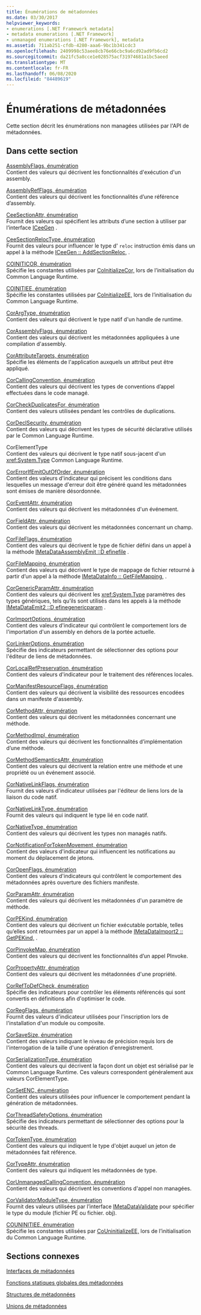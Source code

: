 ```yaml
---
title: Énumérations de métadonnées
ms.date: 03/30/2017
helpviewer_keywords:
- enumerations [.NET Framework metadata]
- metadata enumerations [.NET Framework]
- unmanaged enumerations [.NET Framework], metadata
ms.assetid: 711ab251-cfdb-4280-aaa6-9bc1b341cdc3
ms.openlocfilehash: 2409998c53aee8cb76e66cbc9a6cd92ad9fb6cd2
ms.sourcegitcommit: da21fc5a8cce1e028575acf31974681a1bc5aeed
ms.translationtype: MT
ms.contentlocale: fr-FR
ms.lasthandoff: 06/08/2020
ms.locfileid: "84489619"
---
```

# <a name="metadata-enumerations"></a>Énumérations de métadonnées
Cette section décrit les énumérations non managées utilisées par l'API de métadonnées.  
  
## <a name="in-this-section"></a>Dans cette section  
 [AssemblyFlags, énumération](assemblyflags-enumeration.md)  
 Contient des valeurs qui décrivent les fonctionnalités d'exécution d'un assembly.  
  
 [AssemblyRefFlags, énumération](assemblyrefflags-enumeration.md)  
 Contient des valeurs qui décrivent les fonctionnalités d’une référence d’assembly.  
  
 [CeeSectionAttr, énumération](ceesectionattr-enumeration.md)  
 Fournit des valeurs qui spécifient les attributs d’une section à utiliser par l’interface [ICeeGen](iceegen-interface.md) .  
  
 [CeeSectionRelocType, énumération](ceesectionreloctype-enumeration.md)  
 Fournit des valeurs pour influencer le type d' `reloc` instruction émis dans un appel à la méthode [ICeeGen :: AddSectionReloc,](iceegen-addsectionreloc-method.md) .  
  
 [COINITICOR, énumération](coiniticor-enumeration.md)  
 Spécifie les constantes utilisées par [CoInitializeCor,](../hosting/coinitializecor-function.md) lors de l’initialisation du Common Language Runtime.  
  
 [COINITIEE, énumération](coinitiee-enumeration.md)  
 Spécifie les constantes utilisées par [CoInitializeEE,](../hosting/coinitializeee-function.md) lors de l’initialisation du Common Language Runtime.  
  
 [CorArgType, énumération](corargtype-enumeration.md)  
 Contient des valeurs qui décrivent le type natif d'un handle de runtime.  
  
 [CorAssemblyFlags, énumération](corassemblyflags-enumeration.md)  
 Contient des valeurs qui décrivent les métadonnées appliquées à une compilation d'assembly.  
  
 [CorAttributeTargets, énumération](corattributetargets-enumeration.md)  
 Spécifie les éléments de l'application auxquels un attribut peut être appliqué.  
  
 [CorCallingConvention, énumération](corcallingconvention-enumeration.md)  
 Contient des valeurs qui décrivent les types de conventions d’appel effectuées dans le code managé.  
  
 [CorCheckDuplicatesFor, énumération](corcheckduplicatesfor-enumeration.md)  
 Contient des valeurs utilisées pendant les contrôles de duplications.  
  
 [CorDeclSecurity, énumération](cordeclsecurity-enumeration.md)  
 Contient des valeurs qui décrivent les types de sécurité déclarative utilisés par le Common Language Runtime.  
  
 CorElementType  
 Contient des valeurs qui décrivent le type natif sous-jacent d'un <xref:System.Type> Common Language Runtime.  
  
 [CorErrorIfEmitOutOfOrder, énumération](corerrorifemitoutoforder-enumeration.md)  
 Contient des valeurs d'indicateur qui précisent les conditions dans lesquelles un message d'erreur doit être généré quand les métadonnées sont émises de manière désordonnée.  
  
 [CorEventAttr, énumération](coreventattr-enumeration.md)  
 Contient des valeurs qui décrivent les métadonnées d'un événement.  
  
 [CorFieldAttr, énumération](corfieldattr-enumeration.md)  
 Contient des valeurs qui décrivent les métadonnées concernant un champ.  
  
 [CorFileFlags, énumération](corfileflags-enumeration.md)  
 Contient des valeurs qui décrivent le type de fichier défini dans un appel à la méthode [IMetaDataAssemblyEmit ::D efinefile](imetadataassemblyemit-definefile-method.md) .  
  
 [CorFileMapping, énumération](corfilemapping-enumeration.md)  
 Contient des valeurs qui décrivent le type de mappage de fichier retourné à partir d’un appel à la méthode [IMetaDataInfo :: GetFileMapping,](imetadatainfo-getfilemapping-method.md) .  
  
 [CorGenericParamAttr, énumération](corgenericparamattr-enumeration.md)  
 Contient des valeurs qui décrivent les <xref:System.Type> paramètres des types génériques, tels qu’ils sont utilisés dans les appels à la méthode [IMetaDataEmit2 ::D efinegenericparam](imetadataemit2-definegenericparam-method.md) .  
  
 [CorImportOptions, énumération](corimportoptions-enumeration.md)  
 Contient des valeurs d'indicateur qui contrôlent le comportement lors de l'importation d'un assembly en dehors de la portée actuelle.  
  
 [CorLinkerOptions, énumération](corlinkeroptions-enumeration.md)  
 Spécifie des indicateurs permettant de sélectionner des options pour l'éditeur de liens de métadonnées.  
  
 [CorLocalRefPreservation, énumération](corlocalrefpreservation-enumeration.md)  
 Contient des valeurs d'indicateur pour le traitement des références locales.  
  
 [CorManifestResourceFlags, énumération](cormanifestresourceflags-enumeration.md)  
 Contient des valeurs qui décrivent la visibilité des ressources encodées dans un manifeste d'assembly.  
  
 [CorMethodAttr, énumération](cormethodattr-enumeration.md)  
 Contient des valeurs qui décrivent les métadonnées concernant une méthode.  
  
 [CorMethodImpl, énumération](cormethodimpl-enumeration.md)  
 Contient des valeurs qui décrivent les fonctionnalités d’implémentation d’une méthode.  
  
 [CorMethodSemanticsAttr, énumération](cormethodsemanticsattr-enumeration.md)  
 Contient des valeurs qui décrivent la relation entre une méthode et une propriété ou un événement associé.  
  
 [CorNativeLinkFlags, énumération](cornativelinkflags-enumeration.md)  
 Fournit des valeurs d'indicateur utilisées par l'éditeur de liens lors de la liaison du code natif.  
  
 [CorNativeLinkType, énumération](cornativelinktype-enumeration.md)  
 Fournit des valeurs qui indiquent le type lié en code natif.  
  
 [CorNativeType, énumération](cornativetype-enumeration.md)  
 Contient des valeurs qui décrivent les types non managés natifs.  
  
 [CorNotificationForTokenMovement, énumération](cornotificationfortokenmovement-enumeration.md)  
 Contient des valeurs d'indicateur qui influencent les notifications au moment du déplacement de jetons.  
  
 [CorOpenFlags, énumération](coropenflags-enumeration.md)  
 Contient des valeurs d'indicateurs qui contrôlent le comportement des métadonnées après ouverture des fichiers manifeste.  
  
 [CorParamAttr, énumération](corparamattr-enumeration.md)  
 Contient des valeurs qui décrivent les métadonnées d'un paramètre de méthode.  
  
 [CorPEKind, énumération](corpekind-enumeration.md)  
 Contient des valeurs qui décrivent un fichier exécutable portable, telles qu’elles sont retournées par un appel à la méthode [IMetaDataImport2 :: GetPEKind,](imetadataimport2-getpekind-method.md) .  
  
 [CorPinvokeMap, énumération](corpinvokemap-enumeration.md)  
 Contient des valeurs qui décrivent les fonctionnalités d’un appel PInvoke.  
  
 [CorPropertyAttr, énumération](corpropertyattr-enumeration.md)  
 Contient des valeurs qui décrivent les métadonnées d'une propriété.  
  
 [CorRefToDefCheck, énumération](correftodefcheck-enumeration.md)  
 Spécifie des indicateurs pour contrôler les éléments référencés qui sont convertis en définitions afin d'optimiser le code.  
  
 [CorRegFlags, énumération](corregflags-enumeration.md)  
 Fournit des valeurs d'indicateur utilisées pour l'inscription lors de l'installation d'un module ou composite.  
  
 [CorSaveSize, énumération](corsavesize-enumeration.md)  
 Contient des valeurs indiquant le niveau de précision requis lors de l'interrogation de la taille d'une opération d'enregistrement.  
  
 [CorSerializationType, énumération](corserializationtype-enumeration.md)  
 Contient des valeurs qui décrivent la façon dont un objet est sérialisé par le Common Language Runtime. Ces valeurs correspondent généralement aux valeurs CorElementType.  
  
 [CorSetENC, énumération](corsetenc-enumeration.md)  
 Contient des valeurs utilisées pour influencer le comportement pendant la génération de métadonnées.  
  
 [CorThreadSafetyOptions, énumération](corthreadsafetyoptions-enumeration.md)  
 Spécifie des indicateurs permettant de sélectionner des options pour la sécurité des threads.  
  
 [CorTokenType, énumération](cortokentype-enumeration.md)  
 Contient des valeurs qui indiquent le type d'objet auquel un jeton de métadonnées fait référence.  
  
 [CorTypeAttr, énumération](cortypeattr-enumeration.md)  
 Contient des valeurs qui indiquent les métadonnées de type.  
  
 [CorUnmanagedCallingConvention, énumération](corunmanagedcallingconvention-enumeration.md)  
 Contient des valeurs qui décrivent les conventions d'appel non managées.  
  
 [CorValidatorModuleType, énumération](corvalidatormoduletype-enumeration.md)  
 Fournit des valeurs utilisées par l’interface [IMetaDataValidate](imetadatavalidate-interface.md) pour spécifier le type du module (fichier PE ou fichier. obj).  
  
 [COUNINITIEE, énumération](couninitiee-enumeration.md)  
 Spécifie les constantes utilisées par [CoUninitializeEE,](../hosting/couninitializeee-function.md) lors de l’initialisation du Common Language Runtime.  
  
## <a name="related-sections"></a>Sections connexes  
 [Interfaces de métadonnées](metadata-interfaces.md)  
  
 [Fonctions statiques globales des métadonnées](metadata-global-static-functions.md)  
  
 [Structures de métadonnées](metadata-structures.md)  
  
 [Unions de métadonnées](metadata-unions.md)
